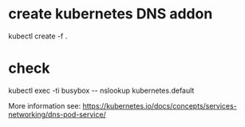 # create kubernetes DNS addon
kubectl create -f .
# check
kubectl exec -ti busybox -- nslookup kubernetes.default

More information see: https://kubernetes.io/docs/concepts/services-networking/dns-pod-service/
